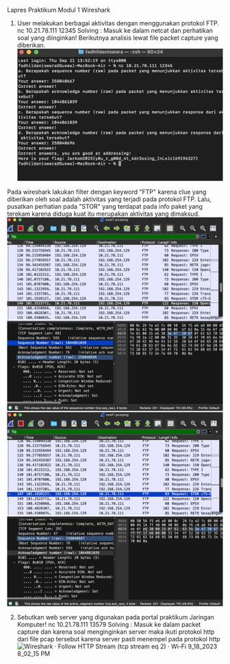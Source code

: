 Lapres Praktikum Modul 1 
Wireshark

1. User melakukan berbagai aktivitas dengan menggunakan protokol FTP.
   nc 10.21.78.111 12345
   Solving :
   Masuk ke dalam netcat dan perhatikan soal yang diinginkan! Berikutnya analisis lewat file packet capture yang diberikan.
![Windows PowerShell 9_21_2023 9_55_19 AM](https://github.com/fadhilad77/Lapres-jarkomm/blob/main/Screen%20Shot%202023-09-21%20at%2013.55.20.png)

Pada wireshark lakukan filter dengan keyword "FTP" karena clue yang diberikan oleh soal adalah aktivitas yang terjadi pada protokol FTP.
Lalu, pusatkan perhatian pada "STOR" yang terdapat pada info paket yang terekam karena diduga kuat itu merupakan aktivitas yang dimaksud.
![soal 1 FTP](https://github.com/fadhilad77/Lapres-jarkomm/blob/main/Screen%20Shot%202023-09-21%20at%2013.55.13.png)
![soal 1 FTP](https://github.com/fadhilad77/Lapres-jarkomm/blob/main/Screen%20Shot%202023-09-21%20at%2013.53.44.png)

2. Sebutkan web server yang digunakan pada portal praktikum Jaringan Komputer!
   nc 10.21.78.111 13579
   Solving :
   Masuk ke dalam packet capture dan karena soal menginginkan server maka ikuti protokol http dari file pcap tersebut karena server pasti menempel pada protokol http
   ![Wireshark · Follow HTTP Stream (tcp stream eq 2) · Wi-Fi 9_18_2023 8_02_15 PM](https://github.com/yogs14/Jarkom-jarkoman/assets/121499055/371d18eb-049c-4d0d-9f79-bdcb26c31a95)

